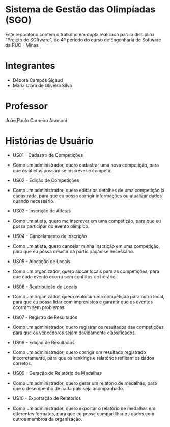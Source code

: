 # Sistema de Gestão das Olimpíadas (SGO)
Este repositório contém o trabalho em dupla realizado para a disciplina "Projeto de SOftware", do 4º período do curso de Engenharia de Software da PUC - Minas.

# Integrantes
* Débora Campos Sigaud
* Maria Clara de Oliveira Silva

# Professor
João Paulo Carneiro Aramuni

# Histórias de Usuário
* US01 - Cadastro de Competições
- Como um administrador, quero cadastrar uma nova competição, para que os atletas possam se inscrever e competir.
* US02 - Edição de Competições
- Como um administrador, quero editar os detalhes de uma competição já cadastrada, para que eu possa corrigir informações ou atualizar dados quando necessário.

* US03 - Inscrição de Atletas
- Como um atleta, quero me inscrever em uma competição, para que eu possa participar do evento olímpico.
* US04 - Cancelamento de Inscrição
- Como um atleta, quero cancelar minha inscrição em uma competição, para que eu possa desistir da participação se necessário.

* US05 - Alocação de Locais
- Como um organizador, quero alocar locais para as competições, para que cada evento ocorra sem conflitos de horário.
* US06 - Reatribuição de Locais
- Como um organizador, quero realocar uma competição para outro local, para que eu possa lidar com imprevistos e garantir que os eventos ocorram sem problemas.

* US07 - Registro de Resultados
- Como um administrador, quero registrar os resultados das competições, para que os vencedores sejam devidamente classificados.
* US08 - Edição de Resultados
- Como um administrador, quero corrigir um resultado registrado incorretamente, para que os rankings e relatórios reflitam os dados corretos.

* US09 - Geração de Relatório de Medalhas
- Como um administrador, quero gerar um relatório de medalhas, para que o desempenho de cada país seja acompanhado.
* US10 - Exportação de Relatórios
- Como um administrador, quero exportar o relatório de medalhas em diferentes formatos, para que eu possa compartilhar os dados com outros membros da organização.
